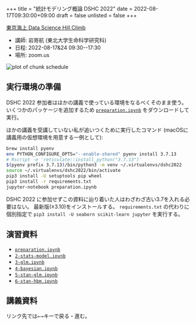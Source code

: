 +++
title = "統計モデリング概論 DSHC 2022"
date = 2022-08-17T09:30:00+09:00
draft = false
unlisted = false
+++

[東京海上 Data Science Hill Climb](https://tokiomarine-dshc.com/)

- 講師: 岩嵜航 (東北大学生命科学研究科)
- 日程: 2022-08-17&24 09:30--17:30
- 場所: zoom.us

![plot of chunk schedule](figure/schedule-1.svg)

## 実行環境の準備

DSHC 2022 参加者はほかの講義で使っている環境をなるべくそのまま使う。
いくつかのパッケージを追加するため
[`preparation.ipynb`](./preparation.ipynb) をダウンロードして実行。

ほかの講義を受講していない私が追いつくために実行したコマンド
(macOSに講義用の仮想環境を用意する一例として):
```sh
brew install pyenv
env PYTHON_CONFIGURE_OPTS="--enable-shared" pyenv install 3.7.13
# Rscript -e 'reticulate::install_python("3.7.13")'
$(pyenv prefix 3.7.13)/bin/python3 -m venv ~/.virtualenvs/dshc2022
source ~/.virtualenvs/dshc2022/bin/activate
pip3 install -U setuptools pip wheel
pip3 install -r requirements.txt
jupyter-notebook preparation.ipynb
```

DSHC 2022 に参加せずこの資料に辿り着いた人はわざわざ古い3.7を入れる必要はない。
最新版(≥3.10)をインストールする。
`requirements.txt` の代わりに個別指定で
`pip3 install -U seaborn scikit-learn jupyter`
を実行する。


## 演習資料

- [`preparation.ipynb`](./preparation.ipynb)
- [`2-stats-model.ipynb`](./2-stats-model.ipynb)
- [`3-glm.ipynb`](./3-glm.ipynb)
- [`4-bayesian.ipynb`](4-bayesian.ipynb)
- [`5-stan-glm.ipynb`](5-stan-glm.ipynb)
- [`6-stan-hbm.ipynb`](6-stan-hbm.ipynb)


## 講義資料

リンク先では<kbd>←</kbd><kbd>→</kbd>キーで戻る・進む。
